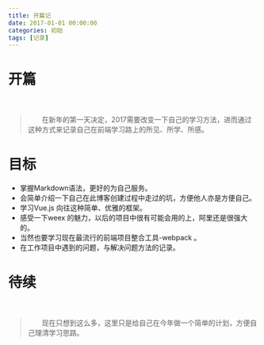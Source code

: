 ```yaml
---
title: 开篇记
date: 2017-01-01 00:00:00
categories: 初始
tags: [记录]
---
```

# 开篇
　
>　　在新年的第一天决定，2017需要改变一下自己的学习方法，进而通过这种方式来记录自己在前端学习路上的所见、所学、所感。

<!--more-->
# 目标
- 掌握Markdown语法，更好的为自己服务。
- 会简单介绍一下自己在此博客创建过程中走过的坑，方便他人亦是方便自己。
- 学习Vue.js 向往这种简单、优雅的框架。
- 感受一下weex 的魅力，以后的项目中很有可能会用的上，阿里还是很强大的。
- 当然也要学习现在最流行的前端项目整合工具-webpack 。
- 在工作项目中遇到的问题，与解决问题方法的记录。


# 待续
　
> 　　现在只想到这么多，这里只是给自己在今年做一个简单的计划，方便自己理清学习思路。
